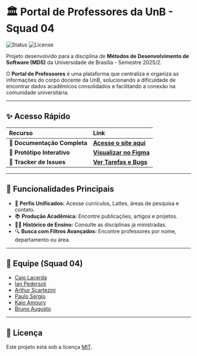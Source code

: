 # 🏛️ Portal de Professores da UnB - Squad 04

![Status](https://img.shields.io/badge/status-Em%20Desenvolvimento-yellow)
![License](https://img.shields.io/badge/license-MIT-blue.svg)

Projeto desenvolvido para a disciplina de **Métodos de Desenvolvimento de Software (MDS)** da Universidade de Brasília - Semestre 2025/2.

O **Portal de Professores** é uma plataforma que centraliza e organiza as informações do corpo docente da UnB, solucionando a dificuldade de encontrar dados acadêmicos consolidados e facilitando a conexão na comunidade universitária.

---

## ✨ Acesso Rápido

| Recurso | Link |
| :--- | :--- |
| 📖 **Documentação Completa** | [**Acesse o site aqui**](https://unb-mds.github.io/2025-2-Squad-04/) |
| 🎨 **Protótipo Interativo** | [**Visualizar no Figma**](https://www.figma.com/design/bjxbjjiQO9wNsDTUrOxa95/MDS---SQUAD-4) |
| 🐞 **Tracker de Issues** | [**Ver Tarefas e Bugs**](https://github.com/unb-mds/2025-2-Squad-04/issues) |

---

## 🚀 Funcionalidades Principais

* 👤 **Perfis Unificados:** Acesse currículos, Lattes, áreas de pesquisa e contato.
* 📚 **Produção Acadêmica:** Encontre publicações, artigos e projetos.
* 👨‍🏫 **Histórico de Ensino:** Consulte as disciplinas já ministradas.
* 🔍 **Busca com Filtros Avançados:** Encontre professores por nome, departamento ou área.

---

## 👥 Equipe (Squad 04)

* [Caio Lacerda](https://github.com/caiolacerdamt)
* [Ian Pedersoli](https://github.com/ianpedersoli)
* [Arthur Scartezini](https://github.com/Ascartezini)
* [Paulo Sérgio](https://github.com/Paulosrsr)
* [Kaio Amoury](https://github.com/KaioAmouryUnB)
* [Bruno Augusto](https://github.com/brunodantas9)

---

## 📜 Licença

Este projeto está sob a licença [MIT](LICENSE).
